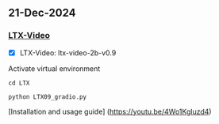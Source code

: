 

## 21-Dec-2024

### [LTX-Video](https://github.com/Lightricks/LTX-Video)

- [x] LTX-Video: ltx-video-2b-v0.9

Activate virtual environment
```
cd LTX
```

```
python LTX09_gradio.py
```

[Installation and usage guide] (https://youtu.be/4Wo1Kgluzd4)